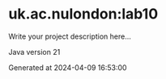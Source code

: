 # uk.ac.nulondon:lab10

Write your project description here...

Java version 21

Generated at 2024-04-09 16:53:00
